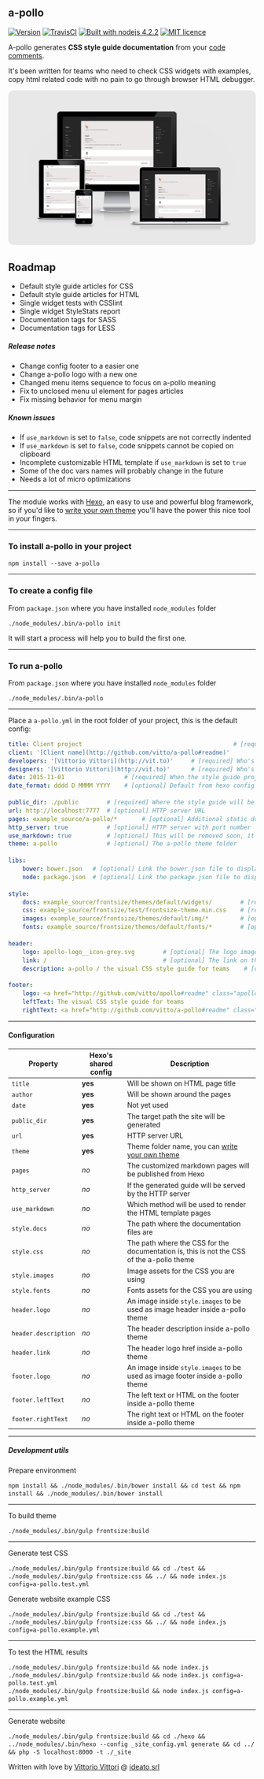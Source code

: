 a-pollo
---

[![Version](http://img.shields.io/:version-1.15.82-B89766.svg)][release]
[![TravisCI](https://travis-ci.org/vitto/a-pollo.svg?branch=master)](https://travis-ci.org/vitto/a-pollo/builds)
[![Built with nodejs 4.2.2](http://img.shields.io/:nodejs-4.2.2-80BD01.svg)](http://badges.github.io/badgerbadgerbadger/)
[![MIT licence](http://img.shields.io/:license-MIT-00AFFF.svg)](https://github.com/ideatosrl/frontsize-sass/blob/master/LICENSE.md)

A-pollo generates **CSS style guide documentation** from your [code comments][apollo_code_docs].

It's been written for teams who need to check CSS widgets with examples, copy html related code with no pain to go through browser HTML debugger.

![a-pollo preview][a-pollo-preview]

## Roadmap

- Default style guide articles for CSS
- Default style guide articles for HTML
- Single widget tests with CSSlint
- Single widget StyleStats report
- Documentation tags for SASS
- Documentation tags for LESS

##### Release notes

- Change config footer to a easier one
- Change a-pollo logo with a new one
- Changed menu items sequence to focus on a-pollo meaning
- Fix to unclosed menu ul element for pages articles
- Fix missing behavior for menu margin

##### Known issues

- If `use_markdown` is set to `false`, code snippets are not correctly indented
- If `use_markdown` is set to `false`, code snippets cannot be copied on clipboard
- Incomplete customizable HTML template if `use_markdown` is set to `true`
- Some of the doc vars names will probably change in the future
- Needs a lot of micro optimizations

---

The module works with [Hexo][hexo], an easy to use and powerful blog framework, so if you'd like to [write your own theme][apollo_theme] you'll have the power this nice tool in your fingers.

---

### To install a-pollo in your project

```
npm install --save a-pollo
```

---

### To create a config file

From `package.json` where you have installed `node_modules` folder

```
./node_modules/.bin/a-pollo init
```

It will start a process will help you to build the first one.

---

### To run a-pollo

From `package.json` where you have installed `node_modules` folder

```
./node_modules/.bin/a-pollo
```

---

Place a `a-pollo.yml` in the root folder of your project, this is the default config:

``` yaml
title: Client project                                           # [required] Will be listened on head's title tag
client: '[Client name](http://github.com/vitto/a-pollo#readme)'
developers: '[Vittorio Vittori](http://vit.to)'     # [required] Who's managing the style guide
designers: '[Vittorio Vittori](http://vit.to)'      # [required] Who's desining the style guide
date: 2015-11-01                 # [required] When the style guide project was started
date_format: dddd D MMMM YYYY    # [optional] Default from hexo config YYYY-MM-DD

public_dir: ./public        # [required] Where the style guide will be genarated
url: http://localhost:7777  # [optional] HTTP server URL
pages: example_source/a-pollo/*       # [optional] Additional static documentation pages you want to add, (markdown or html)
http_server: true           # [optional] HTTP server with port number
use_markdown: true          # [optional] This will be removed soon, it's used for development
theme: a-pollo              # [optional] The a-pollo theme folder

libs:
    bower: bower.json   # [optional] Link the bower.json file to display Bower used libraries in the index page
    node: package.json  # [optional] Link the package.json file to display NodeJS used libraries in the index page

style:
    docs: example_source/frontsize/themes/default/widgets/        # [required] Where a-pollo comments and tags are placed
    css: example_source/frontsize/test/frontsize-theme.min.css    # [required] This is the CSS will be loaded by a-pollo to show rendered widgets
    images: example_source/frontsize/themes/default/img/*         # [optional] Where the CSS images are stored
    fonts: example_source/frontsize/themes/default/fonts/*        # [optional] Where the CSS fonts are stored

header:
    logo: apollo-logo__icon-grey.svg        # [optional] The logo image you'll se on every page, it must be stored in style.images
    link: /                                 # [optional] The link on the logo image
    description: a-pollo / the visual CSS style guide for teams    # [optional] A description under the logo image

footer:
    logo: <a href="http://github.com/vitto/apollo#readme" class="apollo-logo"><img width="80px" src="/img/apollo-logo__icon.svg"><div class="apollo-logo__text">a-pollo</div></a>
    leftText: The visual CSS style guide for teams
    rightText: <a href="http://github.com/vitto/a-pollo#readme" class="apollo-footer__link"><i class="fa fa-code"></i></a> with <i class="fa fa-heart apollo-footer__heart"></i> by <a href="http://vit.to" class="apollo-footer__link">vitto</a> @ <a href="http://www.ideato.it" class="apollo-footer__link">ideato</a>

```

---

#### Configuration

| Property             | Hexo's shared config | Description |
| ---                  | ---                  | ---         |
| `title`              | **yes**              | Will be shown on HTML page title |
| `author`             | **yes**              | Will be shown around the pages |
| `date`               | **yes**              | Not yet used |
| `public_dir`         | **yes**              | The target path the site will be generated |
| `url`                | **yes**              | HTTP server URL |
| `theme`              | **yes**              | Theme folder name, you can [write your own theme][apollo_theme] |
| `pages`              | *no*                 | The customized markdown pages will be published from Hexo |
| `http_server`        | *no*                 | If the generated guide will be served by the HTTP server |
| `use_markdown`       | *no*                 | Which method will be used to render the HTML template pages |
| `style.docs`         | *no*                 | The path where the documentation files are |
| `style.css`          | *no*                 | The path where the CSS for the documentation is, this is not the CSS of the a-pollo theme |
| `style.images`       | *no*                 | Image assets for the CSS you are using |
| `style.fonts`        | *no*                 | Fonts assets for the CSS you are using |
| `header.logo`        | *no*                 | An image inside `style.images` to be used as image header inside a-pollo theme |
| `header.description` | *no*                 | The header description inside a-pollo theme |
| `header.link`        | *no*                 | The header logo href inside a-pollo theme |
| `footer.logo`        | *no*                 | An image inside `style.images` to be used as image footer inside a-pollo theme |
| `footer.leftText`    | *no*                 | The left text or HTML on the footer inside a-pollo theme |
| `footer.rightText`   | *no*                 | The right text or HTML on the footer inside a-pollo theme |

---

##### Development utils

Prepare environment

```
npm install && ./node_modules/.bin/bower install && cd test && npm install && ./node_modules/.bin/bower install
```

---

To build theme

```
./node_modules/.bin/gulp frontsize:build
```

---

Generate test CSS

```
./node_modules/.bin/gulp frontsize:build && cd ./test && ./node_modules/.bin/gulp frontsize:css && ../ && node index.js config=a-pollo.test.yml
```

Generate website example CSS

```
./node_modules/.bin/gulp frontsize:build && cd ./test && ./node_modules/.bin/gulp frontsize:css && ../ && node index.js config=a-pollo.example.yml
```

---

To test the HTML results

```
./node_modules/.bin/gulp frontsize:build && node index.js
./node_modules/.bin/gulp frontsize:build && node index.js config=a-pollo.test.yml
./node_modules/.bin/gulp frontsize:build && node index.js config=a-pollo.example.yml
```

---

Generate website

```
./node_modules/.bin/gulp frontsize:build && cd ./hexo && ../node_modules/.bin/hexo --config _site_config.yml generate && cd ../ && php -S localhost:8000 -t ./_site
```

Written with love by [Vittorio Vittori][vitto] @ [ideato srl][ideato]

[vitto]: https://twitter.com/vttrx
[ideato]: http://www.ideato.it
[hexo]: https://hexo.io
[apollo_code_docs]: https://github.com/vitto/a-pollo/blob/master/example_source/frontsize/themes/default/widgets/button-social.scss
[apollo_theme]: https://github.com/vitto/a-pollo/tree/master/hexo/themes/a-pollo
[release]: https://github.com/vitto/a-pollo/releases/tag/1.15.82
[a-pollo-preview]: https://github.com/vitto/a-pollo/raw/master/frontsize/themes/a-pollo/img/apollo-example.png
